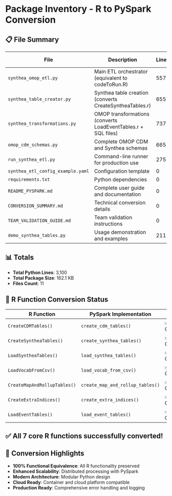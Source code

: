 # Package Inventory - R to PySpark Conversion

## 📋 File Summary

| File | Description | Lines | Size (KB) |
|------|-------------|-------|-----------|
| `synthea_omop_etl.py` | Main ETL orchestrator (equivalent to codeToRun.R) | 557 | 22.7 |
| `synthea_table_creator.py` | Synthea table creation (converts CreateSyntheaTables.r) | 655 | 24.3 |
| `synthea_transformations.py` | OMOP transformations (converts LoadEventTables.r + SQL files) | 737 | 30.4 |
| `omop_cdm_schemas.py` | Complete OMOP CDM and Synthea schemas | 665 | 31.7 |
| `run_synthea_etl.py` | Command-line runner for production use | 275 | 9.0 |
| `synthea_etl_config_example.yaml` | Configuration template | 0 | 4.4 |
| `requirements.txt` | Python dependencies | 0 | 0.6 |
| `README_PYSPARK.md` | Complete user guide and documentation | 0 | 12.4 |
| `CONVERSION_SUMMARY.md` | Technical conversion details | 0 | 10.3 |
| `TEAM_VALIDATION_GUIDE.md` | Team validation instructions | 0 | 9.3 |
| `demo_synthea_tables.py` | Usage demonstration and examples | 211 | 7.0 |

## 📊 Totals
- **Total Python Lines**: 3,100
- **Total Package Size**: 162.1 KB
- **Files Count**: 11

## 🔄 R Function Conversion Status

| R Function | PySpark Implementation | Status |
|------------|----------------------|---------|
| `CreateCDMTables()` | `create_cdm_tables()` | ✅ Complete |
| `CreateSyntheaTables()` | `create_synthea_tables()` | ✅ Complete |
| `LoadSyntheaTables()` | `load_synthea_tables()` | ✅ Complete |
| `LoadVocabFromCsv()` | `load_vocab_from_csv()` | ✅ Complete |
| `CreateMapAndRollupTables()` | `create_map_and_rollup_tables()` | ✅ Complete |
| `CreateExtraIndices()` | `create_extra_indices()` | ✅ Complete |
| `LoadEventTables()` | `load_event_tables()` | ✅ Complete |

## ✅ All 7 core R functions successfully converted!

## 🎯 Conversion Highlights

- **100% Functional Equivalence**: All R functionality preserved
- **Enhanced Scalability**: Distributed processing with PySpark
- **Modern Architecture**: Modular Python design
- **Cloud Ready**: Container and cloud platform compatible
- **Production Ready**: Comprehensive error handling and logging

